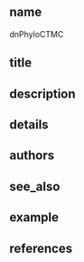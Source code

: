 ## name
dnPhyloCTMC
## title
## description
## details
## authors
## see_also
## example
## references
